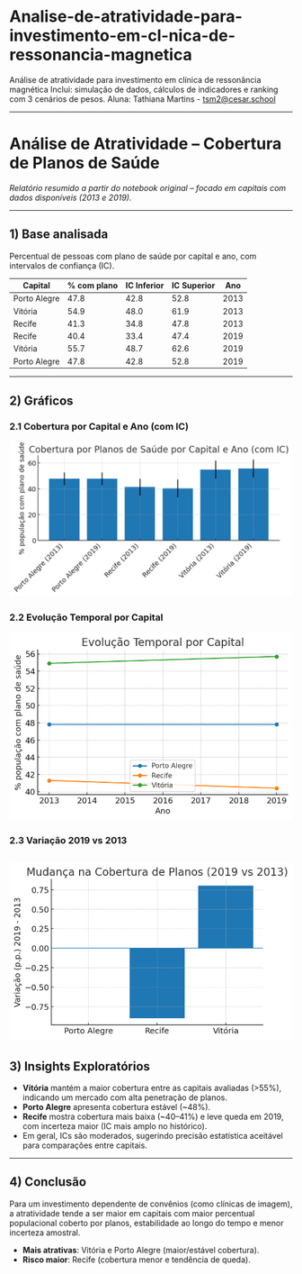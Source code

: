 # Analise-de-atratividade-para-investimento-em-cl-nica-de-ressonancia-magnetica
Análise de atratividade para investimento em clínica de ressonância magnética Inclui: simulação de dados, cálculos de indicadores e ranking com 3 cenários de pesos. Aluna: Tathiana Martins - tsm2@cesar.school

---

# Análise de Atratividade – Cobertura de Planos de Saúde  

*Relatório resumido a partir do notebook original – focado em capitais com dados disponíveis (2013 e 2019).*  

---

## 1) Base analisada  
Percentual de pessoas com plano de saúde por capital e ano, com intervalos de confiança (IC).  

| Capital       | % com plano | IC Inferior | IC Superior | Ano  |
|---------------|-------------|-------------|-------------|------|
| Porto Alegre  | 47.8        | 42.8        | 52.8        | 2013 |
| Vitória       | 54.9        | 48.0        | 61.9        | 2013 |
| Recife        | 41.3        | 34.8        | 47.8        | 2013 |
| Recife        | 40.4        | 33.4        | 47.4        | 2019 |
| Vitória       | 55.7        | 48.7        | 62.6        | 2019 |
| Porto Alegre  | 47.8        | 42.8        | 52.8        | 2019 |

---  

## 2) Gráficos  

### 2.1 Cobertura por Capital e Ano (com IC)  
![Cobertura por Capital e Ano](grafico1.png)  

### 2.2 Evolução Temporal por Capital
![Cobertura por Capital e Ano](grafico2.png)

### 2.3 Variação 2019 vs 2013
![Cobertura por Capital e Ano](grafico3.png)
---

## 3) Insights Exploratórios  

- **Vitória** mantém a maior cobertura entre as capitais avaliadas (>55%), indicando um mercado com alta penetração de planos.  
- **Porto Alegre** apresenta cobertura estável (~48%).  
- **Recife** mostra cobertura mais baixa (~40–41%) e leve queda em 2019, com incerteza maior (IC mais amplo no histórico).  
- Em geral, ICs são moderados, sugerindo precisão estatística aceitável para comparações entre capitais.  

---

## 4) Conclusão  

Para um investimento dependente de convênios (como clínicas de imagem), a atratividade tende a ser maior em capitais com maior percentual populacional coberto por planos, estabilidade ao longo do tempo e menor incerteza amostral.  

- **Mais atrativas**: Vitória e Porto Alegre (maior/estável cobertura).  
- **Risco maior**: Recife (cobertura menor e tendência de queda).  

